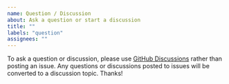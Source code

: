```yaml
---
name: Question / Discussion
about: Ask a question or start a discussion
title: ""
labels: "question"
assignees: ""
---
```


To ask a question or discussion, please use [GitHub Discussions](https://github.com/Playabl-io/playabl/discussions) rather than posting an issue. Any questions or discussions posted to issues will be converted to a discussion topic. Thanks!
